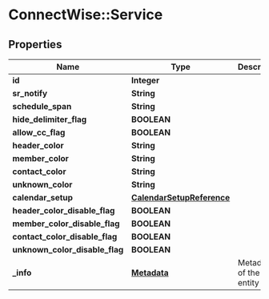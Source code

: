 # ConnectWise::Service

## Properties
Name | Type | Description | Notes
------------ | ------------- | ------------- | -------------
**id** | **Integer** |  | [optional] 
**sr_notify** | **String** |  | 
**schedule_span** | **String** |  | 
**hide_delimiter_flag** | **BOOLEAN** |  | [optional] 
**allow_cc_flag** | **BOOLEAN** |  | [optional] 
**header_color** | **String** |  | [optional] 
**member_color** | **String** |  | [optional] 
**contact_color** | **String** |  | [optional] 
**unknown_color** | **String** |  | [optional] 
**calendar_setup** | [**CalendarSetupReference**](CalendarSetupReference.md) |  | [optional] 
**header_color_disable_flag** | **BOOLEAN** |  | [optional] 
**member_color_disable_flag** | **BOOLEAN** |  | [optional] 
**contact_color_disable_flag** | **BOOLEAN** |  | [optional] 
**unknown_color_disable_flag** | **BOOLEAN** |  | [optional] 
**_info** | [**Metadata**](Metadata.md) | Metadata of the entity | [optional] 


